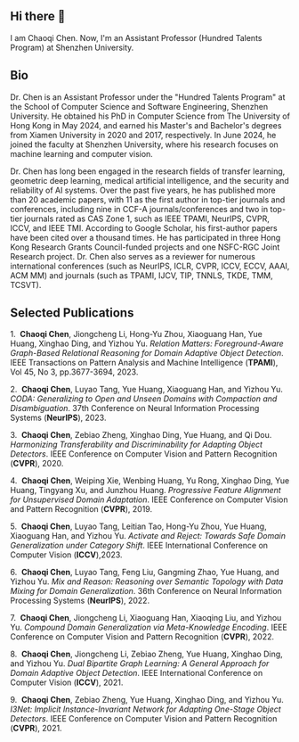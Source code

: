 ## Hi there 👋
I am Chaoqi Chen. Now, I'm an Assistant Professor (Hundred Talents Program) at Shenzhen University.

## Bio

Dr. Chen is an Assistant Professor under the "Hundred Talents Program" at the School of Computer Science and Software Engineering, Shenzhen University. He obtained his PhD in Computer Science from The University of Hong Kong in May 2024, and earned his Master's and Bachelor's degrees from Xiamen University in 2020 and 2017, respectively. In June 2024, he joined the faculty at Shenzhen University, where his research focuses on machine learning and computer vision.

Dr. Chen has long been engaged in the research fields of transfer learning, geometric deep learning, medical artificial intelligence, and the security and reliability of AI systems. Over the past five years, he has published more than 20 academic papers, with 11 as the first author in top-tier journals and conferences, including nine in CCF-A journals/conferences and two in top-tier journals rated as CAS Zone 1, such as IEEE TPAMI, NeurIPS, CVPR, ICCV, and IEEE TMI. According to Google Scholar, his first-author papers have been cited over a thousand times. He has participated in three Hong Kong Research Grants Council-funded projects and one NSFC-RGC Joint Research project. Dr. Chen also serves as a reviewer for numerous international conferences (such as NeurIPS, ICLR, CVPR, ICCV, ECCV, AAAI, ACM MM) and journals (such as TPAMI, IJCV, TIP, TNNLS, TKDE, TMM, TCSVT).

## Selected Publications

1.  **Chaoqi Chen**, Jiongcheng Li, Hong-Yu Zhou, Xiaoguang Han, Yue Huang, Xinghao Ding, and Yizhou Yu. _Relation Matters: Foreground-Aware Graph-Based Relational Reasoning for Domain Adaptive Object Detection_. IEEE Transactions on Pattern Analysis and Machine Intelligence (**TPAMI**), Vol 45, No 3, pp.3677-3694, 2023.

2.  **Chaoqi Chen**, Luyao Tang, Yue Huang, Xiaoguang Han, and Yizhou Yu. _CODA: Generalizing to Open and Unseen Domains with Compaction and Disambiguation_. 37th Conference on Neural Information Processing Systems (**NeurIPS**), 2023.

3.  **Chaoqi Chen**, Zebiao Zheng, Xinghao Ding, Yue Huang, and Qi Dou. _Harmonizing Transferability and Discriminability for Adapting Object Detectors_. IEEE Conference on Computer Vision and Pattern Recognition (**CVPR**), 2020.

4.  **Chaoqi Chen**, Weiping Xie, Wenbing Huang, Yu Rong, Xinghao Ding, Yue Huang, Tingyang Xu, and Junzhou Huang. _Progressive Feature Alignment for Unsupervised Domain Adaptation_. IEEE Conference on Computer Vision and Pattern Recognition (**CVPR**), 2019.

5.  **Chaoqi Chen**, Luyao Tang, Leitian Tao, Hong-Yu Zhou, Yue Huang, Xiaoguang Han, and Yizhou Yu. _Activate and Reject: Towards Safe Domain Generalization under Category Shift_. IEEE International Conference on Computer Vision (**ICCV**),2023.

6.  **Chaoqi Chen**, Luyao Tang, Feng Liu, Gangming Zhao, Yue Huang, and Yizhou Yu. _Mix and Reason: Reasoning over Semantic Topology with Data Mixing for Domain Generalization_. 36th Conference on Neural Information Processing Systems (**NeurIPS**), 2022.

7.  **Chaoqi Chen**, Jiongcheng Li, Xiaoguang Han, Xiaoqing Liu, and Yizhou Yu. _Compound Domain Generalization via Meta-Knowledge Encoding_. IEEE Conference on Computer Vision and Pattern Recognition (**CVPR**), 2022.

8.  **Chaoqi Chen**, Jiongcheng Li, Zebiao Zheng, Yue Huang, Xinghao Ding, and Yizhou Yu. _Dual Bipartite Graph Learning: A General Approach for Domain Adaptive Object Detection_. IEEE International Conference on Computer Vision (**ICCV**), 2021.

9.  **Chaoqi Chen**, Zebiao Zheng, Yue Huang, Xinghao Ding, and Yizhou Yu. _I3Net: Implicit Instance-Invariant Network for Adapting One-Stage Object Detectors_. IEEE Conference on Computer Vision and Pattern Recognition (**CVPR**), 2021.
